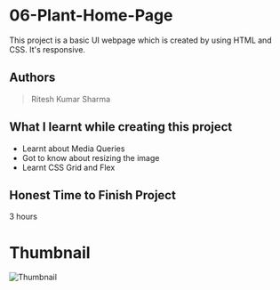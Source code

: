 
# 06-Plant-Home-Page

This project is a basic UI webpage which is created by using HTML and CSS. It's responsive.





## Authors

 >Ritesh Kumar Sharma


## What I learnt while creating this project

- Learnt about Media Queries
- Got to know about resizing the image
- Learnt CSS Grid and Flex



## Honest Time to Finish Project

3 hours


# Thumbnail

![Thumbnail](https://user-images.githubusercontent.com/109421054/183103836-ce17a920-f116-4469-a99f-ca9ad8f24f80.PNG)
